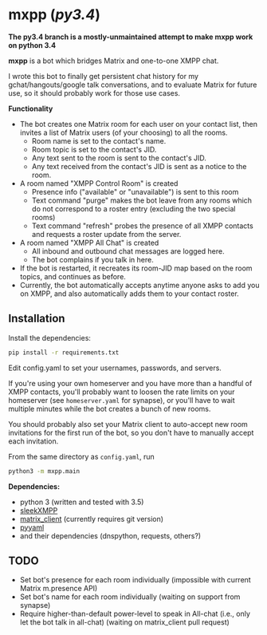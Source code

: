 # mxpp (*py3.4*)

**The py3.4 branch is a mostly-unmaintained attempt to make mxpp work on
 python 3.4**


**mxpp** is a bot which bridges Matrix and one-to-one XMPP chat.

I wrote this bot to finally get persistent chat history for my 
gchat/hangouts/google talk conversations, and to evaluate Matrix
for future use, so it should probably work for those use cases.


**Functionality**

* The bot creates one Matrix room for each user on your contact list,
then invites a list of Matrix users (of your choosing) to all the rooms.
    - Room name is set to the contact's name.
    - Room topic is set to the contact's JID.
    - Any text sent to the room is sent to the contact's JID.
    * Any text received from the contact's JID is sent as a notice
      to the room.
* A room named "XMPP Control Room" is created
    - Presence info ("available" or "unavailable") is sent to this room
    - Text command "purge" makes the bot leave from any rooms which do
      not correspond to a roster entry (excluding the two special rooms)
    - Text command "refresh" probes the presence of all XMPP contacts
      and requests a roster update from the server.
* A room named "XMPP All Chat" is created
    - All inbound and outbound chat messages are logged here.
    - The bot complains if you talk in here.
* If the bot is restarted, it recreates its room-JID map based on the
  room topics, and continues as before.
* Currently, the bot automatically accepts anytime anyone asks to add
  you on XMPP, and also automatically adds them to your contact roster.


## Installation
Install the dependencies:
```bash
pip install -r requirements.txt
```

Edit config.yaml to set your usernames, passwords, and servers.

If you're using your own homeserver and you have more than a handful of
 XMPP contacts, you'll probably want to loosen the rate limits on your
 homeserver (see ```homeserver.yaml``` for synapse), or you'll have to
 wait multiple minutes while the bot creates a bunch of new rooms.

You should probably also set your Matrix client to auto-accept new room
 invitations for the first run of the bot, so you don't have to
 manually accept each invitation.

From the same directory as ```config.yaml```, run
```bash
python3 -m mxpp.main
```

**Dependencies:**

* python 3 (written and tested with 3.5)
* [sleekXMPP](https://pypi.python.org/pypi/sleekxmpp/1.3.1)
* [matrix_client](https://github.com/matrix-org/matrix-python-sdk)
  (currently requires git version)
* [pyyaml](https://pypi.python.org/pypi/PyYAML/3.12)
* and their dependencies (dnspython, requests, others?)


## TODO

* Set bot's presence for each room individually
 (impossible with current Matrix m.presence API)
* Set bot's name for each room individually
 (waiting on support from synapse)
* Require higher-than-default power-level to speak in All-chat (i.e.,
only let the bot talk in all-chat)
 (waiting on matrix_client pull request)
